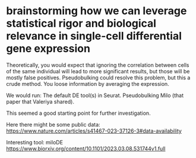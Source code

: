 # brainstorming how we can leverage statistical rigor and biological relevance in single-cell differential gene expression


Theoretically, you would expect that ignoring the correlation between cells of the same individual will lead to more significant results, but those will be mostly false positives. 
Pseudobulking could resolve this problem, but this a crude method. You loose information by averaging the expression. 

We would run:
The default DE tool(s) in Seurat.
Pseudobulking
Milo (that paper that Valeriya shared).

This seemed a good starting point for further investigation. 

Here there might be some public data: https://www.nature.com/articles/s41467-023-37126-3#data-availability

Interesting tool: miloDE
https://www.biorxiv.org/content/10.1101/2023.03.08.531744v1.full


